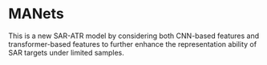 # MANets
This is a new SAR-ATR model by considering both CNN-based features and transformer-based features to further enhance the representation ability of SAR targets under limited samples.

